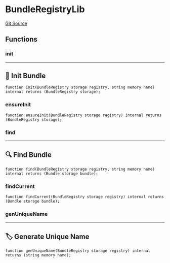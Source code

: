 # BundleRegistryLib
[Git Source](https://github.com/metacontract/mc/blob/b874bc295b567a7e9bd6d6c63dfe84df116a2f3a/src/devkit/Flattened.sol)


## Functions
### init

---------------------
🌱 Init Bundle
-----------------------


```solidity
function init(BundleRegistry storage registry, string memory name) internal returns (BundleRegistry storage);
```

### ensureInit


```solidity
function ensureInit(BundleRegistry storage registry) internal returns (BundleRegistry storage);
```

### find

--------------------
🔍 Find Bundle
----------------------


```solidity
function find(BundleRegistry storage registry, string memory name) internal returns (Bundle storage bundle);
```

### findCurrent


```solidity
function findCurrent(BundleRegistry storage registry) internal returns (Bundle storage bundle);
```

### genUniqueName

-----------------------------
🏷 Generate Unique Name
-------------------------------


```solidity
function genUniqueName(BundleRegistry storage registry) internal returns (string memory name);
```

